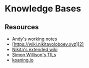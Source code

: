 Knowledge Bases
===

Resources
---

- [Andy's working notes][1]
- [https://wiki.nikitavoloboev.xyz][2]
- [Nikita's extended wiki][3]
- [Simon Willison's TILs][4]
- [koaning.io][5]

<!-- Links -->
[1]: https://notes.andymatuschak.org/z4SDCZQeRo4xFEQ8H4qrSqd68ucpgE6LU155C
[2]: https://wiki.nikitavoloboev.xyz
[3]: https://epictools.dev
[4]: https://simonwillison.net/2021/May/2/one-year-of-tils
[5]: https://koaning.io/til.html

<!-- Links end -->
